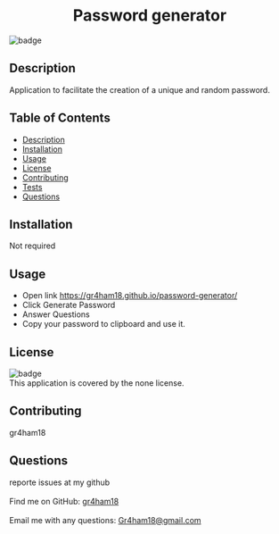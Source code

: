 
<h1 align="center">Password generator </h1>
  
![badge](https://img.shields.io/badge/license-none-brightgreen)<br />

## Description
 Application to facilitate the creation of a unique and random password.


## Table of Contents
- [Description](#description)
- [Installation](#installation)
- [Usage](#usage)
- [License](#license)
- [Contributing](#contributing)
- [Tests](#tests)
- [Questions](#questions)

## Installation
Not required
## Usage
- Open link https://gr4ham18.github.io/password-generator/
 - Click Generate Password
 - Answer Questions 
 - Copy your password to clipboard and use it.

## License
![badge](https://img.shields.io/badge/license-none-brightgreen)
<br />
This application is covered by the none license. 

## Contributing
 gr4ham18



## Questions
 reporte issues at my github<br />
<br />
Find me on GitHub: [gr4ham18](https://github.com/gr4ham18)<br />
<br />
 Email me with any questions: Gr4ham18@gmail.com<br /><br />


    